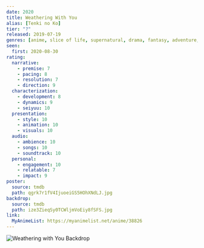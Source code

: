 ```yaml
---
date: 2020
title: Weathering With You
alias: [Tenki no Ko]
tier: "?"
released: 2019-07-19
genres: [anime, slice of life, supernatural, drama, fantasy, adventure, romance]
seen:
  first: 2020-08-30
rating:
  narrative:
    - premise: 7
    - pacing: 8
    - resolution: 7
    - direction: 9
  characterization:
    - development: 8
    - dynamics: 9
    - seiyuu: 10
  presentation:
    - style: 10
    - animation: 10
    - visuals: 10
  audio:
    - ambience: 10
    - songs: 10
    - soundtrack: 10
  personal:
    - engagement: 10
    - relatable: 7
    - impact: 9
poster:
  source: tmdb
  path: qgrk7r1fV4IjuoeiGS5HOhXNdLJ.jpg
backdrop:
  source: tmdb
  path: ize3ZieqSy0TCWljmVoEiy8fSFS.jpg
link:
  MyAnimeList: https://myanimelist.net/anime/38826
---
```


![Weathering with You Backdrop](https://image.tmdb.org/t/p/w1280/a6TTvdiMAeetvyxTS4HaBEbiBfr.jpg)

